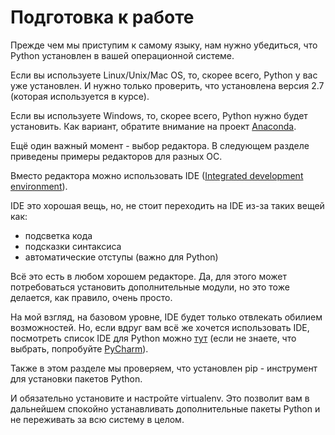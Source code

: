 # Подготовка к работе

Прежде чем мы приступим к самому языку, нам нужно убедиться, что Python установлен в вашей операционной системе.

Если вы используете Linux/Unix/Mac OS, то, скорее всего, Python у вас уже установлен. И нужно только проверить, что установлена версия 2.7 (которая используется в курсе).

Если вы используете Windows, то, скорее всего, Python нужно будет установить. Как вариант, обратите внимание на проект [Anaconda](https://www.continuum.io/downloads).

Ещё один важный момент - выбор редактора. В следующем разделе приведены примеры редакторов для разных ОС.

Вместо редактора можно использовать IDE ([Integrated development environment](https://en.wikipedia.org/wiki/Integrated_development_environment)). 

IDE это хорошая вещь, но, не стоит переходить на IDE из-за таких вещей как:
* подсветка кода
* подсказки синтаксиса
* автоматические отступы (важно для Python)

Всё это есть в любом хорошем редакторе. Да, для этого может потребоваться установить дополнительные модули, но это тоже делается, как правило, очень просто.

На мой взгляд, на базовом уровне, IDE будет только отвлекать обилием возможностей. Но, если вдруг вам всё же хочется использовать IDE, посмотреть список IDE для Python можно [тут](https://wiki.python.org/moin/IntegratedDevelopmentEnvironments) (если не знаете, что выбрать, попробуйте [PyCharm](http://www.jetbrains.com/pycharm/)).

Также в этом разделе мы проверяем, что установлен pip - инструмент для установки пакетов Python.

И обязательно установите и настройте virtualenv. Это позволит вам в дальнейшем спокойно устанавливать дополнительные пакеты Python и не переживать за всю систему в целом.